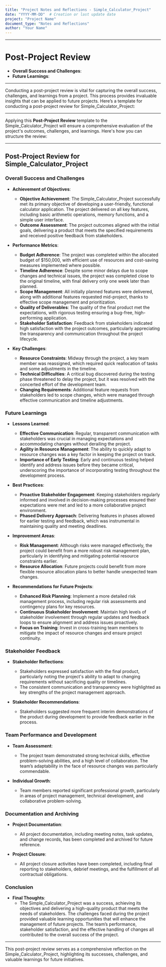 ```yaml
---
title: "Project Notes and Reflections - Simple_Calculator_Project"
date: "YYYY-MM-DD"  # Creation or last update date
project: "Project Name"
document_type: "Notes and Reflections"
author: "Your Name"
---
```

---
# Post-Project Review

- **Overall Success and Challenges**:
- **Future Learnings**:

---
Conducting a post-project review is vital for capturing the overall success, challenges, and learnings from a project. This process provides invaluable insights that can be applied to future projects. Here’s a template for conducting a post-project review for Simple_Calculator_Project:

---

Applying this **Post-Project Review** template to the Simple_Calculator_Project will ensure a comprehensive evaluation of the project's outcomes, challenges, and learnings. Here's how you can structure the review:

---

## Post-Project Review for Simple_Calculator_Project

### Overall Success and Challenges

- **Achievement of Objectives**:
  - **Objective Achievement**: The Simple_Calculator_Project successfully met its primary objective of developing a user-friendly, functional calculator application. The project delivered on all key features, including basic arithmetic operations, memory functions, and a simple user interface.
  - **Outcome Assessment**: The project outcomes aligned with the initial goals, delivering a product that meets the specified requirements and received positive feedback from stakeholders.

- **Performance Metrics**:
  - **Budget Adherence**: The project was completed within the allocated budget of $150,000, with efficient use of resources and cost-saving measures implemented where possible.
  - **Timeline Adherence**: Despite some minor delays due to scope changes and technical issues, the project was completed close to the original timeline, with final delivery only one week later than planned.
  - **Scope Management**: All initially planned features were delivered, along with additional features requested mid-project, thanks to effective scope management and prioritization.
  - **Quality of Deliverables**: The quality of the final product met the expectations, with rigorous testing ensuring a bug-free, high-performing application.
  - **Stakeholder Satisfaction**: Feedback from stakeholders indicated high satisfaction with the project outcomes, particularly appreciating the transparency and communication throughout the project lifecycle.

- **Key Challenges**:
  - **Resource Constraints**: Midway through the project, a key team member was reassigned, which required quick reallocation of tasks and some adjustments in the timeline.
  - **Technical Difficulties**: A critical bug discovered during the testing phase threatened to delay the project, but it was resolved with the concerted effort of the development team.
  - **Changing Requirements**: Additional feature requests from stakeholders led to scope changes, which were managed through effective communication and timeline adjustments.

### Future Learnings

- **Lessons Learned**:
  - **Effective Communication**: Regular, transparent communication with stakeholders was crucial in managing expectations and accommodating changes without derailing the project.
  - **Agility in Resource Management**: The ability to quickly adapt to resource changes was a key factor in keeping the project on track.
  - **Importance of Early Testing**: Early and continuous testing helped identify and address issues before they became critical, underscoring the importance of incorporating testing throughout the development process.

- **Best Practices**:
  - **Proactive Stakeholder Engagement**: Keeping stakeholders regularly informed and involved in decision-making processes ensured their expectations were met and led to a more collaborative project environment.
  - **Phased Delivery Approach**: Delivering features in phases allowed for earlier testing and feedback, which was instrumental in maintaining quality and meeting deadlines.

- **Improvement Areas**:
  - **Risk Management**: Although risks were managed effectively, the project could benefit from a more robust risk management plan, particularly in identifying and mitigating potential resource constraints earlier.
  - **Resource Allocation**: Future projects could benefit from more flexible resource allocation plans to better handle unexpected team changes.

- **Recommendations for Future Projects**:
  - **Enhanced Risk Planning**: Implement a more detailed risk management process, including regular risk assessments and contingency plans for key resources.
  - **Continuous Stakeholder Involvement**: Maintain high levels of stakeholder involvement through regular updates and feedback loops to ensure alignment and address issues proactively.
  - **Focus on Training**: Invest in cross-training team members to mitigate the impact of resource changes and ensure project continuity.

### Stakeholder Feedback

- **Stakeholder Reflections**:
  - Stakeholders expressed satisfaction with the final product, particularly noting the project's ability to adapt to changing requirements without sacrificing quality or timelines.
  - The consistent communication and transparency were highlighted as key strengths of the project management approach.

- **Stakeholder Recommendations**:
  - Stakeholders suggested more frequent interim demonstrations of the product during development to provide feedback earlier in the process.

### Team Performance and Development

- **Team Assessment**:
  - The project team demonstrated strong technical skills, effective problem-solving abilities, and a high level of collaboration. The team’s adaptability in the face of resource changes was particularly commendable.

- **Individual Growth**:
  - Team members reported significant professional growth, particularly in areas of project management, technical development, and collaborative problem-solving.

### Documentation and Archiving

- **Project Documentation**:
  - All project documentation, including meeting notes, task updates, and change records, has been completed and archived for future reference.

- **Project Closure**:
  - All project closure activities have been completed, including final reporting to stakeholders, debrief meetings, and the fulfillment of all contractual obligations.

### Conclusion

- **Final Thoughts**:
  - The Simple_Calculator_Project was a success, achieving its objectives and delivering a high-quality product that meets the needs of stakeholders. The challenges faced during the project provided valuable learning opportunities that will enhance the management of future projects. The team’s performance, stakeholder satisfaction, and the effective handling of changes all contributed to the overall success of the project.

---

This post-project review serves as a comprehensive reflection on the Simple_Calculator_Project, highlighting its successes, challenges, and valuable learnings for future initiatives.